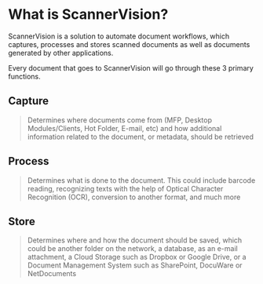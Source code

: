 # What is ScannerVision?
ScannerVision is a solution to automate document workflows, which captures, processes and stores scanned documents as well as documents generated by other applications. 

Every document that goes to ScannerVision will go through these 3 primary functions.


## Capture
> Determines where documents come from (MFP, Desktop Modules/Clients, Hot Folder, E-mail, etc) and how additional information related to the document, or metadata, should be retrieved

## Process
> Determines what is done to the document. This could include barcode reading, recognizing texts with the help of Optical Character Recognition (OCR), conversion to another format, and much more

## Store
> Determines where and how the document should be saved, which could be another folder on the network, a database, as an e-mail attachment, a Cloud Storage such as Dropbox or Google Drive, or a Document Management System such as SharePoint, DocuWare or NetDocuments